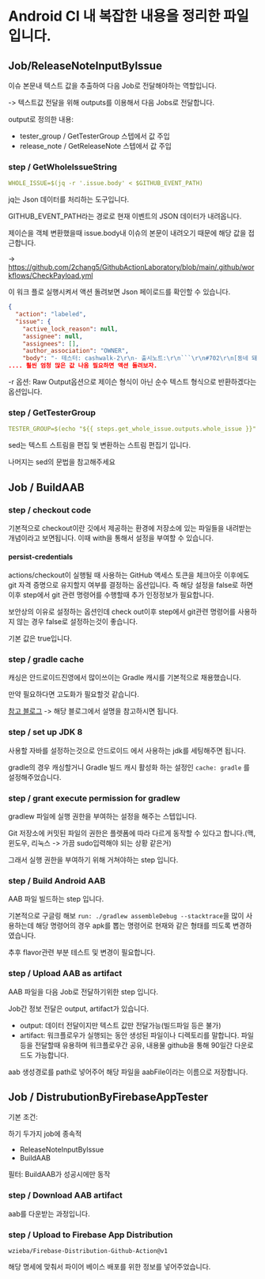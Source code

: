 # Android CI 내 복잡한 내용을 정리한 파일입니다.

## Job/ReleaseNoteInputByIssue

이슈 본문내 텍스트 값을 추출하여 다음 Job로 전달해야하는 역할입니다.

-> 텍스트값 전달을 위해 outputs를 이용해서 다음 Jobs로 전달합니다.

output로 정의한 내용:

- tester_group / GetTesterGroup 스텝에서 값 주입 
- release_note / GetReleaseNote 스텝에서 값 주입



### step / GetWholeIssueString

```yml
WHOLE_ISSUE=$(jq -r '.issue.body' < $GITHUB_EVENT_PATH)
```

jq는 Json 데이터를 처리하는 도구입니다.

GITHUB_EVENT_PATH라는 경로로 현재 이벤트의 JSON 데이터가 내려옵니다.

제이슨을 객체 변환했을때 issue.body내 이슈의 본문이 내려오기 때문에 해당 값을 접근합니다.

-> https://github.com/2chang5/GithubActionLaboratory/blob/main/.github/workflows/CheckPayload.yml

이 워크 플로 실행시켜서 액션 돌려보면 Json 페이로드를 확인할 수 있습니다.

```json
{
  "action": "labeled",
  "issue": {
    "active_lock_reason": null,
    "assignee": null,
    "assignees": [],
    "author_association": "OWNER",
    "body": "- 테스터: cashwalk-2\r\n- 출시노트:\r\n```\r\n#702\r\n[동네 돼지-뼈탄집 가서 삼겹살 조지게 먹기]\r\n[동네 산책-좀비짐 산책하고 소감문 쓰기]\r\n```\r\n",
.... 훨씬 엄청 많은 값 나옴 필요하면 액션 돌려보자.
```



-r 옵션: Raw Output옵션으로 제이슨 형식이 아닌 순수 텍스트 형식으로 반환하겠다는 옵션입니다.



### step / GetTesterGroup

```yml
TESTER_GROUP=$(echo "${{ steps.get_whole_issue.outputs.whole_issue }}" | sed -n 's/^- *테스터:[[:space:]]*\(.*\)[[:space:]]*$/\1/p')
```

sed는 텍스트 스트림을 편집 및 변환하는 스트림 편집기 입니다.

나머지는 sed의 문법을 참고해주세요



## Job / BuildAAB

### step / checkout code
기본적으로 checkout이란 깃에서 제공하는 환경에 저장소에 있는 파일들을 내려받는 개념이라고 보면됩니다.
이때 with을 통해서 설정을 부여할 수 있습니다.

#### persist-credentials

actions/checkout이 실행될 때 사용하는 GitHub 액세스 토큰을 체크아웃 이후에도 git 자격 증명으로 유지할지 여부를 결정하는 옵션입니다.
즉 해당 설정을 false로 하면 이후 step에서 git 관련 명령어를 수행할때 추가 인정정보가 필요합니다.

보안상의 이유로 설정하는 옵션인데 check out이후 step에서 git관련 명령어를 사용하지 않는 경우 false로 설정하는것이 좋습니다.

기본 값은 true입니다.

### step / gradle cache

캐싱은 안드로이드진영에서 많이쓰이는 Gradle 캐시를 기본적으로 채용했습니다. 

만약 필요하다면 고도화가 필요할것 같습니다.

[참고 블로그](https://kotlinworld.com/399) -> 해당 블로그에서 설명을 참고하시면 됩니다.



### step / set up JDK 8

사용할 자바를 설정하는것으로 안드로이드 에서 사용하는 jdk를 세팅해주면 됩니다.

gradle의 경우 캐싱할거니 Gradle 빌드 캐시 활성화 하는 설정인  ```cache: gradle``` 를 설정해주었습니다.



### step / grant execute permission for gradlew

gradlew 파일에 실행 권한을 부여하는 설정을 해주는 스텝입니다.

Git 저장소에 커밋된 파일의 권한은 플렛폼에 따라 다르게 동작할 수 있다고 합니다.(맥, 윈도우, 리눅스 -> 가끔 sudo입력해야 되는 상황 같은거)

그래서 실행 권한을 부여하기 위해 거쳐야하는 step 입니다.



### step / Build Android AAB

AAB 파일 빌드하는 step 입니다.

기본적으로 구글링 해보 ```run: ./gradlew assembleDebug --stacktrace```을 많이 사용하는데 해당 명령어의 경우 apk를 뽑는 명령어로 현재와 같은 형태를 띄도록 변경하였습니다.

추후 flavor관련 부분 테스트 및 변경이 필요합니다. 



### step / Upload AAB as artifact

AAB 파일을 다음 Job로 전달하기위한 step 입니다.

 Job간 정보 전달은 output, artifact가 있습니다.

- output: 데이터 전달이지만 텍스트 값만 전달가능(빌드파일 등은 불가)
- artifact: 워크플로우가 실행되는 동안 생성된 파일이나 디렉토리를 말합니다. 파일등을 전달할때 유용하며 워크플로우간 공유, 내용물 github을 통해 90일간 다운로드도 가능합니다.

aab 생성경로를 path로 넣어주어 해당 파일을 aabFile이라는 이름으로 저장합니다.



## Job / DistrubutionByFirebaseAppTester

기본 조건:

하기 두가지 job에 종속적

- ReleaseNoteInputByIssue
- BuildAAB

필터: BuildAAB가 성공시에만 동작 



### step / Download AAB artifact

aab를 다운받는 과정입니다.



### step /  Upload to Firebase App Distribution

```
wzieba/Firebase-Distribution-Github-Action@v1
```

해당 명세에 맞춰서 파이어 베이스 배포를 위한 정보를 넣어주었습니다.
